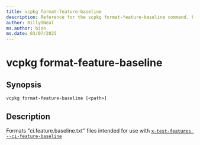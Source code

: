 ```yaml
---
title: vcpkg format-feature-baseline
description: Reference for the vcpkg format-feature-baseline command. Formats ci.feature.baseline.txt files.
author: BillyONeal
ms.author: bion
ms.date: 03/07/2025
---
```


# vcpkg format-feature-baseline

## Synopsis

```console
vcpkg format-feature-baseline [<path>]
```

## Description

Formats "ci.feature.baseline.txt" files intended for use with [`x-test-features --ci-feature-baseline`](./test-features.md)
